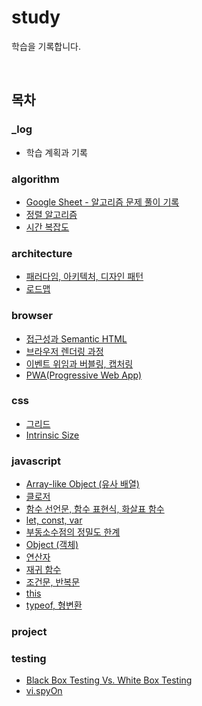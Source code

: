 # study

학습을 기록합니다.

<br>

<!-- TOC_START -->

## 목차

### \_log

- 학습 계획과 기록

### algorithm

- [Google Sheet - 알고리즘 문제 풀이 기록](https://docs.google.com/spreadsheets/d/1fbsZEK-7tj4B2WCyPIUZbWcXsDw0kylu8sBECqEotvw/edit?usp=sharing)
- [정렬 알고리즘](algorithm/sort.md)
- [시간 복잡도](algorithm/time-complexity.md)

### architecture

- [패러다임, 아키텍처, 디자인 패턴](architecture/concept-overview.md)
- [로드맵](architecture/roadmap.md)

### browser

- [접근성과 Semantic HTML](browser/a11y.md)
- [브라우저 렌더링 과정](browser/critical-rendering-path.md)
- [이벤트 위임과 버블링, 캡처링](browser/event-delegation.md)
- [PWA(Progressive Web App)](browser/pwa.md)

### css

- [그리드](css/grid.md)
- [Intrinsic Size](css/intrinsic-size.md)

### javascript

- [Array-like Object (유사 배열)](javascript/array-like.md)
- [클로저](javascript/closure.md)
- [함수 선언문, 함수 표현식, 화살표 함수](javascript/function.md)
- [let, const, var](javascript/let-const-var.md)
- [부동소수점의 정밀도 한계](javascript/number.md)
- [Object (객체)](javascript/object-map-set.md)
- [연산자](javascript/operator.md)
- [재귀 함수](javascript/recursion.md)
- [조건문, 반복문](javascript/statement.md)
- [this](javascript/this.md)
- [typeof, 형변환](javascript/typeof-conversion.md)

### project

### testing

- [Black Box Testing Vs. White Box Testing](testing/blackbox-whitebox.md)
- [vi.spyOn](testing/spyOn.md)
<!-- TOC_END -->
